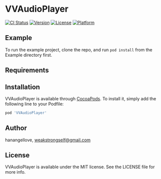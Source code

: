 # VVAudioPlayer

[![CI Status](https://img.shields.io/travis/hanangellove/VVAudioPlayer.svg?style=flat)](https://travis-ci.org/hanangellove/VVAudioPlayer)
[![Version](https://img.shields.io/cocoapods/v/VVAudioPlayer.svg?style=flat)](https://cocoapods.org/pods/VVAudioPlayer)
[![License](https://img.shields.io/cocoapods/l/VVAudioPlayer.svg?style=flat)](https://cocoapods.org/pods/VVAudioPlayer)
[![Platform](https://img.shields.io/cocoapods/p/VVAudioPlayer.svg?style=flat)](https://cocoapods.org/pods/VVAudioPlayer)

## Example

To run the example project, clone the repo, and run `pod install` from the Example directory first.

## Requirements

## Installation

VVAudioPlayer is available through [CocoaPods](https://cocoapods.org). To install
it, simply add the following line to your Podfile:

```ruby
pod 'VVAudioPlayer'
```

## Author

hanangellove, weakstrongself@gmail.com

## License

VVAudioPlayer is available under the MIT license. See the LICENSE file for more info.

